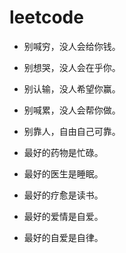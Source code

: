 # leetcode

- 别喊穷，没人会给你钱。
- 别想哭，没人会在乎你。
- 别认输，没人希望你赢。
- 别喊累，没人会帮你做。
- 别靠人，自由自己可靠。


- 最好的药物是忙碌。
- 最好的医生是睡眠。
- 最好的疗愈是读书。
- 最好的爱情是自爱。
- 最好的自爱是自律。